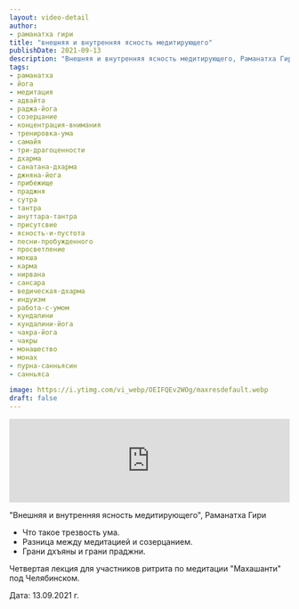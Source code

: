 ```yaml
---
layout: video-detail
author:
- раманатха гири
title: "внешняя и внутренняя ясность медитирующего"
publishDate: 2021-09-13
description: "Внешняя и внутренняя ясность медитирующего, Раманатха Гири * Что такое трезвость ума. * Разница между медитацией и созерцанием. * Грани дхъяны и грани праджни.  Четвертая лекция для участников ритрита по медитации Махашанти под Челябинском."
tags: 
- раманатха
- йога
- медитация
- адвайта
- раджа-йога
- созерцание
- концентрация-внимания
- тренировка-ума
- самайя
- три-драгоценности
- дхарма
- санатана-дхарма
- джняна-йога
- прибежище
- праджня
- сутра
- тантра
- ануттара-тантра
- присутсвие
- ясность-и-пустота
- песни-пробужденного
- просветление
- мокша
- карма
- нирвана
- сансара
- ведическая-дхарма
- индуизм
- работа-с-умом
- кундалини
- кундалини-йога
- чакра-йога
- чакры
- монашество
- монах
- пурна-санньясин
- санньяса

image: https://i.ytimg.com/vi_webp/OEIFQEv2WOg/maxresdefault.webp
draft: false
---
```


<iframe width="100%" src="https://www.youtube.com/embed/OEIFQEv2WOg" frameborder="0" allowfullscreen=""></iframe> 

 "Внешняя и внутренняя ясность медитирующего", Раманатха Гири

* Что такое трезвость ума.
* Разница между медитацией и созерцанием.
* Грани дхъяны и грани праджни.

 Четвертая лекция для участников ритрита по медитации "Махашанти" под Челябинском.

  
 Дата: 13.09.2021 г.

  

 